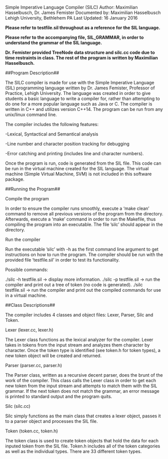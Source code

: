 Simple Imperative Language Compiler (SILC)
Author: Maximilian Hasselbusch, Dr. James Femister
Documented by: Maximilian Hasselbusch
Lehigh University, Bethlehem PA
Last Updated: 16 January 2016

**Please refer to testfile.sil throughout as a reference for the SIL language.**

**Please refer to the accompanying file, SIL_GRAMMAR, in order to understand the grammar of the SIL language.**

**Dr. Femister provided TreeNode data structure and silc.cc code due to time restraints in class.  The rest of the program is written by Maximilian Hasselbusch.**

##Program Description##

The SILC compiler is made for use with the Simple Imperative Language (SIL) programming language written by Dr. James Femister, Professor of Practice, Lehigh University.  The language was created in order to give students a basic language to write a compiler for, rather than attempting to do one for a more popular language such as Java or C.  The compiler is written in C++ and utilizes version C++14.  The program can be run from any unix/linux command line.  

The compiler includes the following features:

-Lexical, Syntactical and Semantical analysis

-Line number and character position tracking for debugging

-Error catching and printing (includes line and character numbers).

Once the program is run, code is generated from the SIL file.  This code can be run in the virtual machine created for the SIL language.  The virtual machine (Simple Virtual Machine, SVM) is not included in this software package.

##Running the Program##

Compile the program 

In order to ensure the compiler runs smoothly, execute a ‘make clean’ command to remove all previous versions of the program from the directory.  Afterwards, execute a ‘make’ command in order to run the Makefile, thus compiling the program into an executable.  The file ’silc’ should appear in the directory.

Run the compiler

Run the executable ’silc’ with -h as the first command line argument to get instructions on how to run the program.  The compiler should be run with the provided file ‘testfile.sil’ in order to test its functionality.  

Possible commands:

./silc -h testfile.sil  ->  display more information.
./silc -p testfile.sil  ->  run the compiler and print out a tree of token (no code is generated).
./silc testfile.sil  ->  run the compiler and print out the compiled commands for use in a virtual machine.

##Class Descriptions##

The compiler includes 4 classes and object files: Lexer, Parser, Silc and Token. 

Lexer (lexer.cc, lexer.h)

The Lexer class functions as the lexical analyzer for the compiler.  Lexer takes in tokens from the input stream and analyzes them character by character.  Once the token type is identified (see token.h for token types), a new token object will be created and returned.

Parser (parser.cc, parser.h)

The Parser class, written as a recursive decent parser, does the brunt of the work of the compiler.  This class calls the Lexer class in order to get each new token from the input stream and attempts to match them with the SIL grammar.  If the next token does not match the grammar, an error message is printed to standard output and the program quits.

Silc (silc.cc)

Silc simply functions as the main class that creates a lexer object, passes it to a parser object and processes the SIL file. 

Token (token.cc, token.h)

The token class is used to create token objects that hold the data for each inputed token from the SIL file.  Token.h includes all of the token categories as well as the individual types.  There are 33 different token types.    

